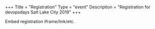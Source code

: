 +++
Title = "Registration"
Type = "event"
Description = "Registration for devopsdays Salt Lake City 2019"
+++

<div style="width:100%; text-align:left;">

Embed registration iframe/link/etc.
</div></div>
</div>
